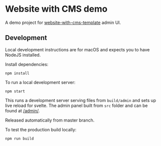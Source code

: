 # Website with CMS demo

A demo project for [website-with-cms-template](https://github.com/katrimarika/website-with-cms-template) admin UI.

## Development

Local development instructions are for macOS and expects you to have NodeJS installed.

Install dependencies:

```
npm install
```

To run a local development server:

```
npm start
```

This runs a development server serving files from `build/admin` and sets up live reload for svelte. The admin panel built from `src` folder and can be found at [/admin/](http://localhost:10001/admin/).

Released automatically from master branch.

To test the production build locally:

```
npm run build
```
